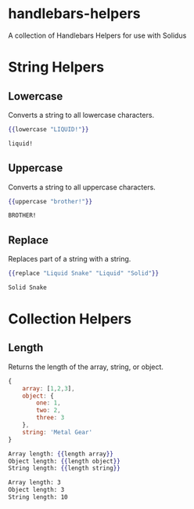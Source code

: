 handlebars-helpers
==================

A collection of Handlebars Helpers for use with Solidus

# String Helpers

## Lowercase

Converts a string to all lowercase characters.

```handlebars
{{lowercase "LIQUID!"}}

liquid!
```

## Uppercase

Converts a string to all uppercase characters.

```handlebars
{{uppercase "brother!"}}

BROTHER!
```

## Replace

Replaces part of a string with a string.

```handlebars
{{replace "Liquid Snake" "Liquid" "Solid"}}

Solid Snake
```

# Collection Helpers

## Length

Returns the length of the array, string, or object.

```javascript
{
	array: [1,2,3],
	object: {
		one: 1,
		two: 2,
		three: 3
	},
	string: 'Metal Gear'
}
```

```handlebars
Array length: {{length array}}
Object length: {{length object}}
String length: {{length string}}

Array length: 3
Object length: 3
String length: 10
```